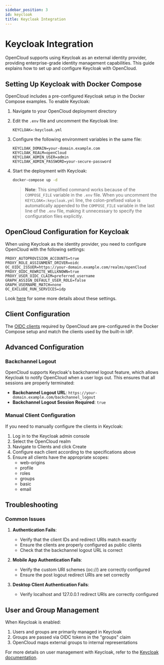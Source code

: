 ```yaml
---
sidebar_position: 3
id: keycloak
title: Keycloak Integration
---
```


# Keycloak Integration

OpenCloud supports using Keycloak as an external identity provider, providing enterprise-grade identity management capabilities. This guide explains how to set up and configure Keycloak with OpenCloud.

## Setting Up Keycloak with Docker Compose

OpenCloud includes a pre-configured Keycloak setup in the Docker Compose examples. To enable Keycloak:

1. Navigate to your OpenCloud deployment directory
2. Edit the `.env` file and uncomment the Keycloak line:
   ```
   KEYCLOAK=:keycloak.yml
   ```
3. Configure the following environment variables in the same file:
   ```
   KEYCLOAK_DOMAIN=your-domain.example.com
   KEYCLOAK_REALM=openCloud
   KEYCLOAK_ADMIN_USER=admin
   KEYCLOAK_ADMIN_PASSWORD=your-secure-password
   ```
4. Start the deployment with Keycloak:
   ```bash
   docker-compose up -d
   ```
   
   > **Note**: This simplified command works because of the `COMPOSE_FILE` variable in the `.env` file. When you uncomment the `KEYCLOAK=:keycloak.yml` line, the colon-prefixed value is automatically appended to the `COMPOSE_FILE` variable in the last line of the `.env` file, making it unnecessary to specify the configuration files explicitly.

## OpenCloud Configuration for Keycloak

When using Keycloak as the identity provider, you need to configure OpenCloud with the following settings:

```
PROXY_AUTOPROVISION_ACCOUNTS=true
PROXY_ROLE_ASSIGNMENT_DRIVER=oidc
OC_OIDC_ISSUER=https://your-domain.example.com/realms/openCloud
PROXY_OIDC_REWRITE_WELLKNOWN=true
PROXY_USER_OIDC_CLAIM=preferred_username
GRAPH_ASSIGN_DEFAULT_USER_ROLE=false
GRAPH_USERNAME_MATCH=none
OC_EXCLUDE_RUN_SERVICES=idp
```

Look [here](./10-external-idp.md#opencloud-configuration) for some more details about these settings.

## Client Configuration

The [OIDC clients](./10-external-idp.md#client-configuration) required by OpenCloud are pre-configured in the Docker Compose setup and match the clients used by the built-in IdP.

## Advanced Configuration

### Backchannel Logout

OpenCloud supports Keycloak's backchannel logout feature, which allows Keycloak to notify OpenCloud when a user logs out. This ensures that all sessions are properly terminated:

- **Backchannel Logout URL**: `https://your-domain.example.com/backchannel_logout`
- **Backchannel Logout Session Required**: `true`

### Manual Client Configuration

If you need to manually configure the clients in Keycloak:

1. Log in to the Keycloak admin console
2. Select the OpenCloud realm
3. Navigate to Clients and click Create
4. Configure each client according to the specifications above
5. Ensure all clients have the appropriate scopes:
   - web-origins
   - profile
   - roles
   - groups
   - basic
   - email

## Troubleshooting

### Common Issues

1. **Authentication Fails**:
   - Verify that the client IDs and redirect URIs match exactly
   - Ensure the clients are properly configured as public clients
   - Check that the backchannel logout URL is correct

2. **Mobile App Authentication Fails**:
   - Verify the custom URI schemes (oc://) are correctly configured
   - Ensure the post logout redirect URIs are set correctly

3. **Desktop Client Authentication Fails**:
   - Verify localhost and 127.0.0.1 redirect URIs are correctly configured

## User and Group Management

When Keycloak is enabled:

1. Users and groups are primarily managed in Keycloak
2. Groups are passed via OIDC tokens in the "groups" claim
3. OpenCloud maps external groups to internal representations

For more details on user management with Keycloak, refer to the [Keycloak documentation](https://www.keycloak.org/documentation).
